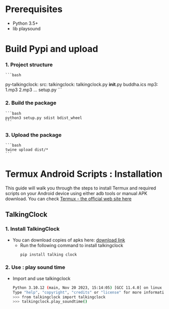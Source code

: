 # Prerequisites
- Python 3.5+
- lib playsound
# Build Pypi and upload
### 1. Project structure
    ```bash
   py-talkingclock:
       src:
         talkingclock:
             talkingclock.py
             __init__.py
             buddha.ics
             mp3:
                 1.mp3
                 2.mp3
                 ...
       setup.py
    ```

### 2. Build the package
    ```bash
    python3 setup.py sdist bdist_wheel
    ```
### 3. Upload the package
    ```bash
    twine upload dist/*
    ```
# Termux Android Scripts : Installation

This guide will walk you through the steps to install Termux and required scripts on your Android device using either adb tools or manual APK download.
You can check [Termux - the official web site here ](https://termux.dev/en/)
## TalkingClock

### 1. Install TalkingClock
- You can download copies of apks here: [download link](https://github.com/kcommerce/Termux-Android-Scripts/tree/main/apk)
  - Run the following command to install talkingclock
    ```bash
    pip install talking clock
    ```

### 2. Use : play sound time

- Import and use talkingclock
    ```bash
    Python 3.10.12 (main, Nov 20 2023, 15:14:05) [GCC 11.4.0] on linux
    Type "help", "copyright", "credits" or "license" for more information.
    >>> from talkingclock import talkingclock
    >>> talkingclock.play_soundtime()   
    ```
